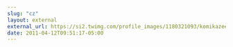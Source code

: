 ```yaml
---
slug: "cz"
layout: external
external_url: https://si2.twimg.com/profile_images/1180321093/komikazee_normal.png
date: 2011-04-12T09:51:17-05:00
---
```

